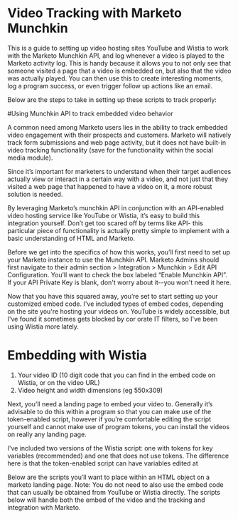# Video Tracking with Marketo Munchkin

This is a guide to setting up video hosting sites YouTube and Wistia to work with the Marketo Munchkin API, and log whenever a video is played to the Marketo activity log. This is handy because it allows you to not only see that someone visited a page that a video is embedded on, but also that the video was actually played. You can then use this to create interesting moments, log a program success, or even trigger follow up actions like an email.

Below are the steps to take in setting up these scripts to track properly:

#Using Munchkin API to track embedded video behavior

A common need among Marketo users lies in the ability to track embedded video engagement with their prospects and customers. Marketo will natively track form submissions and web page activity, but it does not have built-in video tracking functionality (save for the functionality within the social media module). 

Since it’s important for marketers to understand when their target audiences actually view or interact in a certain way with a video, and not just that they visited a web page that happened to have a video on it, a more robust solution is needed.

By leveraging Marketo’s munchkin API in conjunction with an API-enabled video hosting service like YouTube or Wistia, it’s easy to build this integration yourself. Don’t get too scared off by terms like API- this particular piece of functionality is actually pretty simple to implement with a basic understanding of HTML and Marketo.

Before we get into the specifics of how this works, you’ll first need to set up your Marketo instance to use the Munchkin API. Marketo Admins should first navigate to their admin section > Integration > Munchkin > Edit API Configuration. You’ll want to check the box labeled “Enable Munchkin API”. If your API Private Key is blank, don't worry about it--you won't need it here.
 
Now that you have this squared away, you’re set to start setting up your customized embed code. I've included types of embed codes, depending on the site you're hosting your videos on. YouTube is widely accessible, but I've found it sometimes gets blocked by cor orate IT filters, so I've been using Wistia more lately. 

# Embedding with Wistia

1.	Your video ID (10 digit code that you can find in the embed code on Wistia, or on the video URL)
2.	Video height and width dimensions (eg 550x309)

Next, you’ll need a landing page to embed your video to. Generally it’s advisable to do this within a program so that you can make use of the token-enabled script, however if you’re comfortable editing the script yourself and cannot make use of program tokens, you can install the videos on really any landing page.

I've included two versions of the Wistia script: one with tokens for key variables (recommended) and one that does not use tokens. The difference here is that the token-enabled script can have variables edited at 

Below are the scripts you’ll want to place within an HTML object on a marketo landing page. Note: You do not need to also use the embed code that can usually be obtained from YouTube or Wistia directly. The scripts below will handle both the embed of the video and the tracking and integration with Marketo. 
